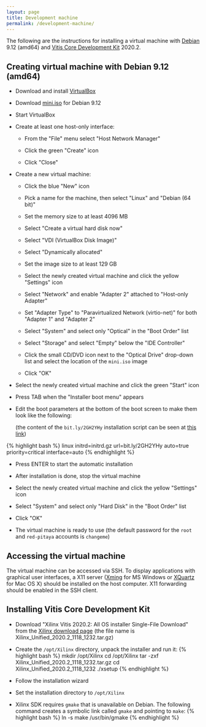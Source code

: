 ```yaml
---
layout: page
title: Development machine
permalink: /development-machine/
---
```


The following are the instructions for installing a virtual machine with [Debian](https://www.debian.org/releases/stretch) 9.12 (amd64) and [Vitis Core Development Kit](https://www.xilinx.com/products/design-tools/vitis.html) 2020.2.

Creating virtual machine with Debian 9.12 (amd64)
-----

- Download and install [VirtualBox](https://www.virtualbox.org/wiki/Downloads)

- Download [mini.iso](http://deb.debian.org/debian/dists/stretch/main/installer-amd64/current/images/netboot/mini.iso) for Debian 9.12

- Start VirtualBox

- Create at least one host-only interface:

  - From the "File" menu select "Host Network Manager"

  - Click the green "Create" icon

  - Click "Close"

- Create a new virtual machine:

  - Click the blue "New" icon

  - Pick a name for the machine, then select "Linux" and "Debian (64 bit)"

  - Set the memory size to at least 4096 MB

  - Select "Create a virtual hard disk now"

  - Select "VDI (VirtualBox Disk Image)"

  - Select "Dynamically allocated"

  - Set the image size to at least 129 GB

  - Select the newly created virtual machine and click the yellow "Settings" icon

  - Select "Network" and enable "Adapter 2" attached to "Host-only Adapter"

  - Set "Adapter Type" to "Paravirtualized Network (virtio-net)" for both "Adapter 1" and "Adapter 2"

  - Select "System" and select only "Optical" in the "Boot Order" list

  - Select "Storage" and select "Empty" below the "IDE Controller"

  - Click the small CD/DVD icon next to the "Optical Drive" drop-down list and select the location of the `mini.iso` image

  - Click "OK"

- Select the newly created virtual machine and click the green "Start" icon

- Press TAB when the "Installer boot menu" appears

- Edit the boot parameters at the bottom of the boot screen to make them look like the following:

  (the content of the `bit.ly/2GH2YHy` installation script can be seen at [this link](https://github.com/pavel-demin/red-pitaya-notes/blob/gh-pages/etc/debian.seed))

{% highlight bash %}
linux initrd=initrd.gz url=bit.ly/2GH2YHy auto=true priority=critical interface=auto
{% endhighlight %}

- Press ENTER to start the automatic installation

- After installation is done, stop the virtual machine

- Select the newly created virtual machine and click the yellow "Settings" icon

- Select "System" and select only "Hard Disk" in the "Boot Order" list

- Click "OK"

- The virtual machine is ready to use (the default password for the `root` and `red-pitaya` accounts is `changeme`)

Accessing the virtual machine
-----

The virtual machine can be accessed via SSH. To display applications with graphical user interfaces, a X11 server ([Xming](http://sourceforge.net/projects/xming) for MS Windows or [XQuartz](https://www.xquartz.org) for Mac OS X) should be installed on the host computer. X11 forwarding should be enabled in the SSH client.

Installing Vitis Core Development Kit
-----

- Download "Xilinx Vitis 2020.2: All OS installer Single-File Download" from the [Xilinx download page](https://www.xilinx.com/support/download/index.html/content/xilinx/en/downloadNav/vitis/2020-2.html) (the file name is Xilinx_Unified_2020.2_1118_1232.tar.gz)

- Create the `/opt/Xilinx` directory, unpack the installer and run it:
{% highlight bash %}
mkdir /opt/Xilinx
cd /opt/Xilinx
tar -zxf Xilinx_Unified_2020.2_1118_1232.tar.gz
cd Xilinx_Unified_2020.2_1118_1232
./xsetup
{% endhighlight %}

- Follow the installation wizard

- Set the installation directory to `/opt/Xilinx`

- Xilinx SDK requires `gmake` that is unavailable on Debian. The following command creates a symbolic link called `gmake` and pointing to `make`:
{% highlight bash %}
ln -s make /usr/bin/gmake
{% endhighlight %}
